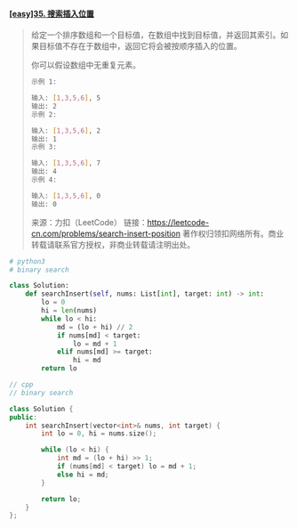 #### [[easy]35. 搜索插入位置](https://leetcode-cn.com/problems/search-insert-position/)

> 给定一个排序数组和一个目标值，在数组中找到目标值，并返回其索引。如果目标值不存在于数组中，返回它将会被按顺序插入的位置。
>
> 你可以假设数组中无重复元素。
>
> ```bash
> 示例 1:
> 
> 输入: [1,3,5,6], 5
> 输出: 2
> 示例 2:
> 
> 输入: [1,3,5,6], 2
> 输出: 1
> 示例 3:
> 
> 输入: [1,3,5,6], 7
> 输出: 4
> 示例 4:
> 
> 输入: [1,3,5,6], 0
> 输出: 0
> ```
>
> 来源：力扣（LeetCode）
> 链接：https://leetcode-cn.com/problems/search-insert-position
> 著作权归领扣网络所有。商业转载请联系官方授权，非商业转载请注明出处。



```python
# python3
# binary search

class Solution:
    def searchInsert(self, nums: List[int], target: int) -> int:
        lo = 0
        hi = len(nums)
        while lo < hi:
            md = (lo + hi) // 2
            if nums[md] < target:
                lo = md + 1
            elif nums[md] >= target:
                hi = md
        return lo
```



```cpp
// cpp
// binary search

class Solution {
public:
    int searchInsert(vector<int>& nums, int target) {
        int lo = 0, hi = nums.size();

        while (lo < hi) {
            int md = (lo + hi) >> 1;
            if (nums[md] < target) lo = md + 1;
            else hi = md;
        }

        return lo;
    }
};
```

